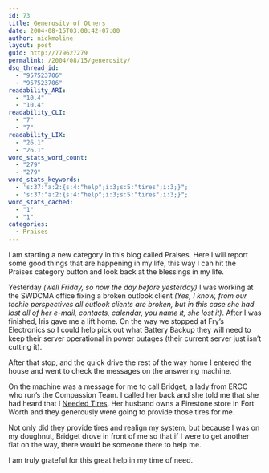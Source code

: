 ```yaml
---
id: 73
title: Generosity of Others
date: 2004-08-15T03:00:42-07:00
author: nickmoline
layout: post
guid: http://779627279
permalink: /2004/08/15/generosity/
dsq_thread_id:
  - "957523706"
  - "957523706"
readability_ARI:
  - "10.4"
  - "10.4"
readability_CLI:
  - "7"
  - "7"
readability_LIX:
  - "26.1"
  - "26.1"
word_stats_word_count:
  - "279"
  - "279"
word_stats_keywords:
  - 's:37:"a:2:{s:4:"help";i:3;s:5:"tires";i:3;}";'
  - 's:37:"a:2:{s:4:"help";i:3;s:5:"tires";i:3;}";'
word_stats_cached:
  - "1"
  - "1"
categories:
  - Praises
---
```

I am starting a new category in this blog called Praises. Here I will report some good things that are happening in my life, this way I can hit the Praises category button and look back at the blessings in my life.

<!--more-->

Yesterday _(well Friday, so now the day before yesterday)_ I was working at the SWDCMA office fixing a broken outlook client _(Yes, I know, from our techie perspectives all outlook clients are broken, but in this case she had lost all of her e-mail, contacts, calendar, you name it, she lost it)_. After I was finished, Iris gave me a lift home. On the way we stopped at Fry&#8217;s Electronics so I could help pick out what Battery Backup they will need to keep their server operational in power outages (their current server just isn&#8217;t cutting it).

After that stop, and the quick drive the rest of the way home I entered the house and went to check the messages on the answering machine.

On the machine was a message for me to call Bridget, a lady from ERCC who run&#8217;s the Compassion Team. I called her back and she told me that she had heard that I [Needed Tires](http://cap.subspacelink.com/?itemid=77). Her husband owns a Firestone store in Fort Worth and they generously were going to provide those tires for me.

Not only did they provide tires and realign my system, but because I was on my doughnut, Bridget drove in front of me so that if I were to get another flat on the way, there would be someone there to help me.

I am truly grateful for this great help in my time of need.